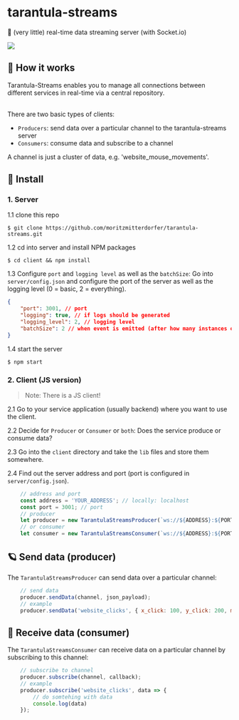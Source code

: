# tarantula-streams
🚀 (very little) real-time data streaming server (with Socket.io)

<img src="https://github.com/moritzmitterdorfer/tarantula-streams/blob/master/imgs/tarantula-streams.png">

## 🍭 How it works
Tarantula-Streams enables you to manage all connections between different services in real-time via a central repository.

<br>
There are two basic types of clients:

- `Producers`: send data over a particular channel to the tarantula-streams server
- `Consumers`: consume data and subscribe to a channel 

A channel is just a cluster of data, e.g. 'website_mouse_movements'. 

## 🦕 Install

### 1. Server
1.1 clone this repo
```
$ git clone https://github.com/moritzmitterdorfer/tarantula-streams.git
```

1.2 cd into server and install NPM packages
```
$ cd client && npm install
```

1.3 Configure `port` and `logging level` as well as the `batchSize`: Go into `server/config.json` and configure the port of the server as well as the logging level (0 = basic, 2 = everything). 
```json
{
    "port": 3001, // port
    "logging": true, // if logs should be generated
    "logging_level": 2, // logging level
    "batchSize": 2 // when event is emitted (after how many instances of data)
}
```

1.4 start the server
```
$ npm start
```

### 2. Client (JS version)

> Note: There is a JS client!

2.1 Go to your service application (usually backend) where you want to use the client.

2.2 Decide for `Producer` or `Consumer` or `both`: Does the service produce or consume data?

2.3 Go into the `client` directory and take the `lib` files and store them somewhere.

2.4 Find out the server address and port (port is configured in `server/config.json`). 
```javascript
    // address and port 
    const address = 'YOUR_ADDRESS'; // locally: localhost
    const port = 3001; // port 
    // producer
    let producer = new TarantulaStreamsProducer(`ws://${ADDRESS}:${PORT}`);
    // or consumer
    let consumer = new TarantulaStreamsConsumer(`ws://${ADDRESS}:${PORT}`);
```

## 🪐 Send data (producer)
The `TarantulaStreamsProducer` can send data over a particular channel:
```javascript
    // send data
    producer.sendData(channel, json_payload);
    // example
    producer.sendData('website_clicks', { x_click: 100, y_click: 200, meta: { name: 'website_1' } });
```

## 📝 Receive data (consumer)
The `TarantulaStreamsConsumer` can receive data on a particular channel by subscribing to this channel: 
```javascript
    // subscribe to channel
    producer.subscribe(channel, callback);
    // example
    producer.subscribe('website_clicks', data => {
        // do somtehing with data
        console.log(data)
    });
```